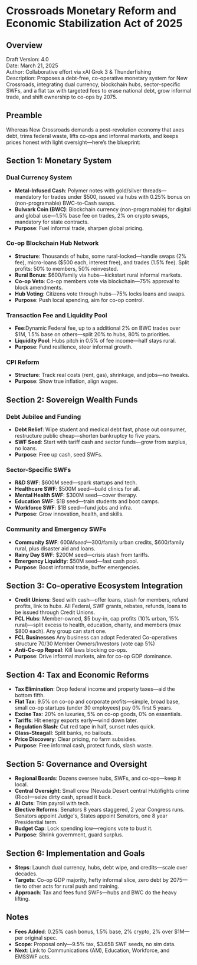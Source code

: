 # Crossroads Monetary Reform and Economic Stabilization Act of 2025

## Overview
Draft Version: 4.0  
Date: March 21, 2025  
Author: Collaborative effort via xAI Grok 3 & Thunderfishing  
Description: Proposes a debt-free, co-operative monetary system for New Crossroads, integrating dual currency, blockchain hubs, sector-specific SWFs, and a flat tax with targeted fees to erase national debt, grow informal trade, and shift ownership to co-ops by 2075.

## Preamble
Whereas New Crossroads demands a post-revolution economy that axes debt, trims federal waste, lifts co-ops and informal markets, and keeps prices honest with light oversight—here’s the blueprint:

## Section 1: Monetary System
### Dual Currency System
- **Metal-Infused Cash**: Polymer notes with gold/silver threads—mandatory for trades under $500, issued via hubs with 0.25% bonus on (non-programable) BWC-to-Cash swaps.  
- **Bulwark Coin (BWC)**: Blockchain currency (non-programable) for digital and global use—1.5% base fee on trades, 2% on crypto swaps, mandatory for state contracts.  
- **Purpose**: Fuel informal trade, sharpen global pricing.

### Co-op Blockchain Hub Network
- **Structure**: Thousands of hubs, some rural-locked—handle swaps (2% fee), micro-loans ($500 each, interest free), and trades (1.5% fee). Split profits: 50% to members, 50% reinvested.  
- **Rural Bonus**: $600/family via hubs—kickstart rural informal markets.  
- **Co-op Veto**: Co-op members vote via blockchain—75% approval to block amendments.  
- **Hub Voting**: Citizens vote through hubs—75% locks loans and swaps.  
- **Purpose**: Push local spending, aim for co-op control.

### Transaction Fee and Liquidity Pool
- **Fee**:Dynamic Federal fee, up to a additional 2% on BWC trades over $1M, 1.5% base on others—split 20% to hubs, 80% to priorities.  
- **Liquidity Pool**: Hubs pitch in 0.5% of fee income—half stays rural.  
- **Purpose**: Fund resilience, steer informal growth.

### CPI Reform
- **Structure**: Track real costs (rent, gas), shrinkage, and jobs—no tweaks.  
- **Purpose**: Show true inflation, align wages.

## Section 2: Sovereign Wealth Funds
### Debt Jubilee and Funding
- **Debt Relief**: Wipe student and medical debt fast, phase out consumer, restructure public cheap—shorten bankruptcy to five years.  
- **SWF Seed**: Start with tariff cash and sector funds—grow from surplus, no loans.  
- **Purpose**: Free up cash, seed SWFs.

### Sector-Specific SWFs
- **R&D SWF**: $600M seed—spark startups and tech.  
- **Healthcare SWF**: $500M seed—build clinics for all.  
- **Mental Health SWF**: $300M seed—cover therapy.  
- **Education SWF**: $1B seed—train students and boot camps.  
- **Workforce SWF**: $1B seed—fund jobs and infra.  
- **Purpose**: Grow innovation, health, and skills.

### Community and Emergency SWFs
- **Community SWF**: $600M seed—$300/family urban credits, $600/family rural, plus disaster aid and loans.  
- **Rainy Day SWF**: $200M seed—crisis stash from tariffs.  
- **Emergency Liquidity**: $50M seed—fast cash pool.  
- **Purpose**: Boost informal trade, buffer emergencies.

## Section 3: Co-operative Ecosystem Integration
- **Credit Unions**: Seed with cash—offer loans, stash for members, refund profits, link to hubs. All Federal, SWF grants, rebates, refunds, loans to be  issued through Credit Unions.
- **FCL Hubs**: Member-owned, $5 buy-in, cap profits (10% urban, 15% rural)—split excess to health, education, charity, and members (max $800 each). Any group can start one.  
- **FCL Businesses** Any business can adopt Federated Co-operatives structure 70/30 Member Owners/Investors (vote cap 5%)
- **Anti-Co-op Repeal**: Kill laws blocking co-ops.  
- **Purpose**: Drive informal markets, aim for co-op GDP dominance.

## Section 4: Tax and Economic Reforms
- **Tax Elimination**: Drop federal income and property taxes—aid the bottom fifth.  
- **Flat Tax**: 9.5% on co-op and corporate profits—simple, broad base, small co-op startups (under 30 employees) pay 0% first 5 years.
- **Excise Tax**: 20% on luxuries, 5% on co-op goods, 0% on essentials.  
- **Tariffs**: Hit energy exports early—wind down later.  
- **Regulation Slash**: Cut red tape in half, sunset rules quick.  
- **Glass-Steagall**: Split banks, no bailouts.  
- **Price Discovery**: Clear pricing, no farm subsidies.  
- **Purpose**: Free informal cash, protect funds, slash waste.

## Section 5: Governance and Oversight
- **Regional Boards**: Dozens oversee hubs, SWFs, and co-ops—keep it local.  
- **Central Oversight**: Small crew (Nevada Desert central Hub)fights crime (Rico)—seize dirty cash, spread it back.  
- **AI Cuts**: Trim payroll with tech.  
- **Elective Reforms**: Senators 8 years staggered, 2 year Congress runs. Senators appoint Judge's, States appoint Senators, one 8 year Presidential term.
- **Budget Cap**: Lock spending low—regions vote to bust it.  
- **Purpose**: Shrink government, guard surplus.

## Section 6: Implementation and Goals
- **Steps**: Launch dual currency, hubs, debt wipe, and credits—scale over decades.  
- **Targets**: Co-op GDP majority, hefty informal slice, zero debt by 2075—tie to other acts for rural push and training.  
- **Approach**: Tax and fees fund SWFs—hubs and BWC do the heavy lifting.

## Notes
- **Fees Added**: 0.25% cash bonus, 1.5% base, 2% crypto, 2% over $1M—per original spec.  
- **Scope**: Proposal only—9.5% tax, $3.65B SWF seeds, no sim data.  
- **Next**: Link to Communications (AM), Education, Workforce, and EMSSWF acts.
